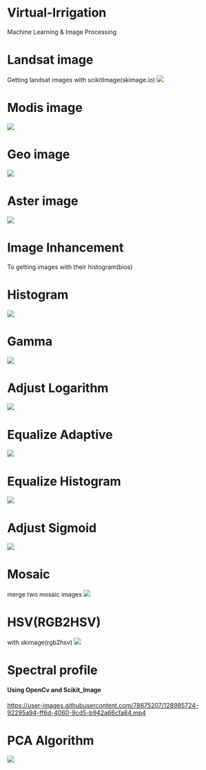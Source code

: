 # Virtual-Irrigation
Machine Learning &amp; Image Processing

# Landsat image
Getting landsat images with scikitImage(skimage.io)
![](import_image_satellite/images/landsat.png)

# Modis image 
![](import_image_satellite/images/Modis.png)

# Geo image
![](import_image_satellite/images/GEO.png)

# Aster image
![](import_image_satellite/images/aster2.png)

# Image Inhancement
To getting images with their histogram(bios)

# Histogram
![](image_inhancement/images/Histogram.png)

# Gamma
![](image_inhancement/images/gamma.png)

# Adjust Logarithm
![](image_inhancement/images/lod_adj.png)

# Equalize Adaptive
![](image_inhancement/images/eq_adaptive.png)

# Equalize Histogram
![](image_inhancement/images/eql_hist.png)

# Adjust Sigmoid
![](image_inhancement/images/adj_sigmoid.png)

# Mosaic
merge two mosaic images
![](mosaic_file/images/resualt.png)

# HSV(RGB2HSV)
with skimage(rgb2hsv)
![](hsv/images/hsv_images.png)

# Spectral profile
#### Using OpenCv and Scikit_Image
https://user-images.githubusercontent.com/78675207/128985724-92295a94-ff6d-4060-9cd5-b942a66cfa64.mp4

# PCA Algorithm
![](PCA_algorithm/images/pca.png)
